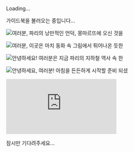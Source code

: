 Loading...

가이드북을 불러오는 중입니다...

![여러분, 파리의 낭만적인 언덕, 몽마르뜨에 오신 것을 ](<Base64-Image-Removed>)

![여러분, 이곳은 마치 동화 속 그림에서 튀어나온 듯한 ](<Base64-Image-Removed>)

![안녕하세요! 여러분은 지금 파리의 지하철 역사 속 한 ](<Base64-Image-Removed>)

![안녕하세요, 여러분! 아침을 든든하게 시작할 준비 되셨](<Base64-Image-Removed>)

![분석된 이미지](https://my-handyguide1.replit.app/share.html?id=gckzvg)

잠시만 기다려주세요...